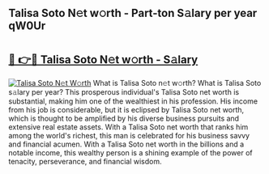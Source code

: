 ## Talisa Soto N𝚎t w𝚘rth - Part-ton S𝚊lary per year qW0Ur

# <h2><a href="http://gc1z46p.nevu.top/?p=Talisa+Soto">🔗 👉🔴 Talisa Soto N𝚎t w𝚘rth - S𝚊lary</a></h2>

[![Talisa Soto N𝚎t W𝚘rth](https://i.imgur.com/Oavwk0R.jpeg)](http://gc1z46p.nevu.top/?p=Talisa+Soto)
What is Talisa Soto n𝚎t w𝚘rth? What is Talisa Soto s𝚊lary per year?
This prosperous individual's Talisa Soto net worth is substantial, making him one of the wealthiest in his profession. His income from his job is considerable, but it is eclipsed by Talisa Soto net worth, which is thought to be amplified by his diverse business pursuits and extensive real estate assets. With a Talisa Soto net worth that ranks him among the world's richest, this man is celebrated for his business savvy and financial acumen. With a Talisa Soto net worth in the billions and a notable income, this wealthy person is a shining example of the power of tenacity, perseverance, and financial wisdom.
